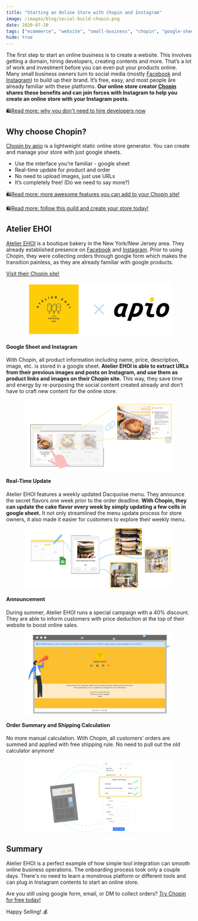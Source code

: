 ```yaml
---
title: "Starting an Online Store with Chopin and Instagram"
image: /images/blog/social-build-chopin.png
date: 2020-07-20
tags: ["ecommerce", "website", "small-business", "chopin", "google-sheet", "instagram", "facebook", "chopin-use-case", "use-case", "online-shop"]
hide: true
---
```


The first step to start an online business is to create a website. This involves getting a domain, hiring developers, creating contents and more. That’s a lot of work and investment before you can even put your products online. Many small business owners turn to social media (mostly [Facebook](https://www.facebook.com/) and [Instagram](https://www.instagram.com/)) to build up their brand. It’s free, easy, and most people åre already familiar with these platforms. **Our online store creator [Chopin](https://telescope.apiobuild.com/app/chopin) shares these benefits and can join forces with Instagram to help you create an online store with your Instagram posts.**

🛍️[Read more: why you don\'t need to hire developers now](https://apiobuild.com/blog/build-a-website-for-your-business-what-do-you-need/)

## Why choose Chopin?

[Chopin by apio](https://telescope.apiobuild.com/app/chopin) is a lightweight static online store generator. You can create and manage your store with just google sheets.

- Use the interface you’re familiar - google sheet
- Real-time update for product and order
- No need to upload images, just use URLs
- It’s completely free! (Do we need to say more?)

🛍️[Read more: more awesome features you can add to your Chopin site!](https://apiobuild.com/blog/create-an-online-store-for-free/#introducing-chopin)

🛍️[Read more: follow this guild and create your store today!](https://apiobuild.com/blog/how-to-create-web-store-with-apio/)

## Atelier EHOI

[Atelier EHOI](https://tinyurl.com/Atelier-EHOI) is a boutique bakery in the New York/New Jersey area. They already established presence on [Facebook](https://www.facebook.com/atelierehoi-115683523541293/) and [Instagram](https://www.instagram.com/atelierehoi/). Prior to using Chopin, they were collecting orders through google form which makes the transition painless, as they are already familiar with google products.

[Visit their Chopin site!](tinyurl.com/Atelier-EHOI)

<img src="/images/blog/ehoi-apio.png" class="post-img">

#### Google Sheet and Instagram

With Chopin, all product information including name, price, description, image, etc. is stored in a google sheet. **Atelier EHOI is able to extract URLs from their previous images and posts on Instagram, and use them as product links and images on their Chopin site.** This way, they save time and energy by re-purposing the social content created already and don’t have to craft new content for the online store.

<img src="/images/blog/link-to-ig.png" class="post-img">

#### Real-Time Update

Atelier EHOI features a weekly updated Dacquoise menu. They announce the secret flavors one week prior to the order deadline. **With Chopin, they can update the cake flavor every week by simply updating a few cells in google sheet.** It not only streamlined the menu update process for store owners, it also made it easier for customers to explore their weekly menu.

<img src="/images/blog/update-catalog.png" class="post-img">

#### Announcement

During summer, Atelier EHOI runs a special campaign with a 40% discount. They are able to inform customers with price deduction at the top of their website to boost online sales.

<img src="/images/blog/ehoi-annoucement.png" class="post-img">

#### Order Summary and Shipping Calculation

No more manual calculation. With Chopin, all customers’ orders are summed and applied with free shipping rule. No need to pull out the old calculator anymore!

<img src="/images/blog/order-summary.png" class="post-img">

## Summary

Atelier EHOI is a perfect example of how simple tool integration can smooth online business operations. The onboarding process took only a couple days. There's no need to learn a monstrous platform or different tools and can plug in Instagram contents to start an online store.

Are you still using google form, email, or DM to collect orders? [Try Chopin for free today!](https://apiobuild.com/blog/how-to-create-web-store-with-apio/)

Happy Selling! 💰

<style>
.post-img {
    display: block;
    margin-left: auto;
    margin-right: auto;
    max-width: 80%;
}
</style>
